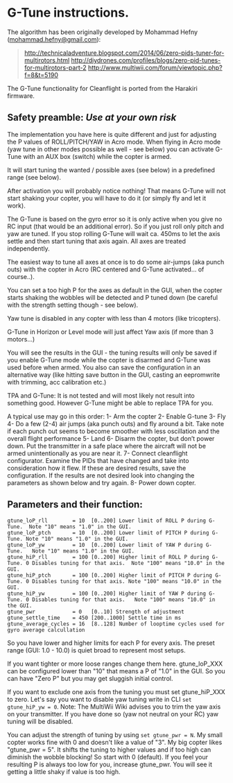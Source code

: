# G-Tune instructions.

The algorithm has been originally developed by Mohammad Hefny (mohammad.hefny@gmail.com):

> http://technicaladventure.blogspot.com/2014/06/zero-pids-tuner-for-multirotors.html
> http://diydrones.com/profiles/blogs/zero-pid-tunes-for-multirotors-part-2
> http://www.multiwii.com/forum/viewtopic.php?f=8&t=5190

The G-Tune functionality for Cleanflight is ported from the Harakiri firmware.

## Safety preamble: _Use at your own risk_

The implementation you have here is quite different and just for adjusting the P values of ROLL/PITCH/YAW in Acro mode.
When flying in Acro mode (yaw tune in other modes possible as well - see below) you can activate G-Tune with an AUX box (switch) while the copter is armed.

It will start tuning the wanted / possible axes (see below) in a predefined range (see below).

After activation you will probably notice nothing! That means G-Tune will not start shaking your copter, you will have to do it (or simply fly and let it work).

The G-Tune is based on the gyro error so it is only active when you give no RC input (that would be an additional error). So if you just roll only pitch and yaw are tuned. If you stop rolling G-Tune will wait ca. 450ms to let the axis settle and then start tuning that axis again. All axes are treated independently.

The easiest way to tune all axes at once is to do some air-jumps (aka punch outs) with the copter in Acro (RC centered and G-Tune activated... of course..).

You can set a too high P for the axes as default in the GUI, when the copter starts shaking the wobbles will be detected and P tuned down (be careful with the strength setting though - see below).

Yaw tune is disabled in any copter with less than 4 motors (like tricopters).

G-Tune in Horizon or Level mode will just affect Yaw axis (if more than 3 motors...)

You will see the results in the GUI - the tuning results will only be saved if you enable G-Tune mode while the copter is disarmed and G-Tune was used before when armed. You also can save the configuration in an alternative way (like hitting save button in the GUI, casting an eepromwrite with trimming, acc calibration etc.)

TPA and G-Tune: It is not tested and will most likely not result into something good. However G-Tune might be able to replace TPA for you.

A typical use may go in this order:
1- Arm the copter
2- Enable G-tune
3- Fly
4- Do a few (2-4) air jumps (aka punch outs) and fly around a bit. Take note if each punch out seems to become smoother with less oscillation and the overall flight performance
5- Land 
6- Disarm the copter, but don’t power down. Put the transmitter in a safe place where the aircraft will not be armed unintentionally as you are near it. 
7- Connect cleanflight configurator. Examine the PIDs that have changed and take into consideration how it flew. If these are desired results, save the configuration. If the results are not desired look into changing the parameters as shown below and try again. 
8- Power down copter. 


## Parameters and their function:

    gtune_loP_rll        = 10  [0..200] Lower limit of ROLL P during G-Tune.  Note "10" means "1.0" in the GUI.
    gtune_loP_ptch       = 10  [0..200] Lower limit of PITCH P during G-Tune. Note "10" means "1.0" in the GUI.
    gtune_loP_yw         = 10  [0..200] Lower limit of YAW P during G-Tune.   Note "10" means "1.0" in the GUI.
    gtune_hiP_rll        = 100 [0..200] Higher limit of ROLL P during G-Tune. 0 Disables tuning for that axis.  Note "100" means "10.0" in the GUI.
    gtune_hiP_ptch       = 100 [0..200] Higher limit of PITCH P during G-Tune. 0 Disables tuning for that axis. Note "100" means "10.0" in the GUI.
    gtune_hiP_yw         = 100 [0..200] Higher limit of YAW P during G-Tune. 0 Disables tuning for that axis.   Note "100" means "10.0" in the GUI.
    gtune_pwr            = 0   [0..10] Strength of adjustment
    gtune_settle_time    = 450 [200..1000] Settle time in ms
    gtune_average_cycles = 16  [8..128] Number of looptime cycles used for gyro average calcullation

So you have lower and higher limits for each P for every axis. The preset range (GUI: 1.0 - 10.0) is quiet broad to represent most setups.

If you want tighter or more loose ranges change them here. gtune_loP_XXX can be configured lower than "10" that means a P of "1.0" in the GUI. So you can have "Zero P" but you may get sluggish initial control.

If you want to exclude one axis from the tuning you must set gtune_hiP_XXX to zero. Let's say you want to disable yaw tuning write in CLI `set gtune_hiP_yw = 0`. Note: The MultiWii Wiki advises you to trim the yaw axis on your transmitter. If you have done so (yaw not neutral on your RC) yaw tuning will be disabled.

You can adjust the strength of tuning by using `set gtune_pwr = N`. My small copter works fine with 0 and doesn't like a value of "3". My big copter likes "gtune_pwr = 5". It shifts the tuning to higher values and if too high can diminish the wobble blocking! So start with 0 (default). If you feel your resulting P is always too low for you, increase gtune_pwr. You will see it getting a little shaky if value is too high.
